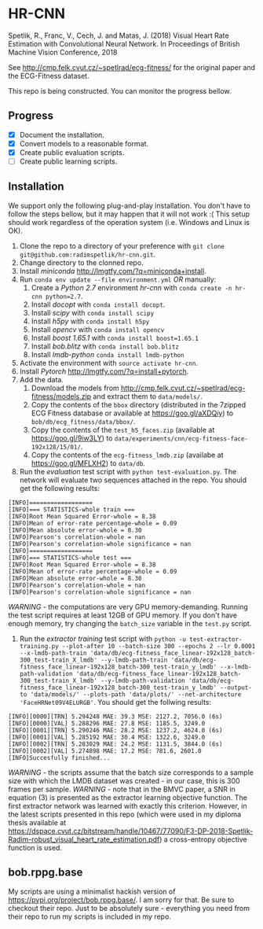 # HR-CNN
Spetlik, R., Franc, V., Cech, J. and Matas, J. (2018) Visual Heart Rate Estimation with Convolutional Neural Network. In Proceedings of British Machine Vision Conference, 2018

See http://cmp.felk.cvut.cz/~spetlrad/ecg-fitness/ for the original paper and the ECG-Fitness dataset.

This repo is being constructed. You can monitor the progress bellow.

## Progress
- [x] Document the installation.
- [x] Convert models to a reasonable format.
- [x] Create public evaluation scripts.
- [ ] Create public learning scripts.

## Installation
We support only the following plug-and-play installation. You don't have to follow the steps bellow, but it may happen that it will not work :( This setup should work regardless of the operation system (i.e. Windows and Linux is OK).
1. Clone the repo to a directory of your preference with `git clone git@github.com:radimspetlik/hr-cnn.git`.
1. Change directory to the clonned repo.
1. Install _miniconda_ http://lmgtfy.com/?q=miniconda+install.
1. Run `conda env update --file environment.yml` *OR* manually:
	1. Create a _Python 2.7_ environment _hr-cnn_ with `conda create -n hr-cnn python=2.7`.
	1. Install _docopt_ with `conda install docopt`.
	1. Install _scipy_ with `conda install scipy`
	1. Install _h5py_ with `conda install h5py`
	1. Install _opencv_ with `conda install opencv`
	1. Install _boost 1.65.1_ with `conda install boost=1.65.1`
	1. Install _bob.blitz_ with `conda install bob.blitz`
	1. Install _lmdb-python_ `conda install lmdb-python`
1. Activate the environment with `source activate hr-cnn`.
1. Install _Pytorch_ http://lmgtfy.com/?q=install+pytorch.	
1. Add the data.
	1. Download the models from http://cmp.felk.cvut.cz/~spetlrad/ecg-fitness/models.zip and extract them to `data/models/`.
	1. Copy the contents of the `bbox` directory (distributed in the 7zipped ECG Fitness database or available at https://goo.gl/aXDQiy) to `bob/db/ecg_fitness/data/bbox/`.
	1. Copy the contents of the `test_h5_faces.zip` (available at https://goo.gl/9iw3LY) to `data/experiments/cnn/ecg-fitness-face-192x128/15/01/`.
	1. Copy the contents of the `ecg-fitness_lmdb.zip` (availabe at https://goo.gl/MFLXH2) to `data/db`.
1. Run the _evaluation_ test script with `python test-evaluation.py`. The network will evaluate two sequences attached in the repo. You should get the following results:
```
[INFO]==================
[INFO]=== STATISTICS-whole train ===
[INFO]Root Mean Squared Error-whole = 8.38
[INFO]Mean of error-rate percentage-whole = 0.09
[INFO]Mean absolute error-whole = 8.30
[INFO]Pearson's correlation-whole = nan
[INFO]Pearson's correlation-whole significance = nan
[INFO]==================
[INFO]=== STATISTICS-whole test ===
[INFO]Root Mean Squared Error-whole = 8.38
[INFO]Mean of error-rate percentage-whole = 0.09
[INFO]Mean absolute error-whole = 8.30
[INFO]Pearson's correlation-whole = nan
[INFO]Pearson's correlation-whole significance = nan
```
*WARNING* - the computations are very GPU memory-demanding. Running the test script requires at least 12GB of GPU memory. If you don't have enough memory, try changing the `batch_size` variable in the `test.py` script.	
1. Run the _extractor training_ test script with `python -u test-extractor-training.py --plot-after 10 --batch-size 300 --epochs 2 --lr 0.0001 --x-lmdb-path-train 'data/db/ecg-fitness_face_linear-192x128_batch-300_test-train_X_lmdb' --y-lmdb-path-train 'data/db/ecg-fitness_face_linear-192x128_batch-300_test-train_y_lmdb' --x-lmdb-path-validation 'data/db/ecg-fitness_face_linear-192x128_batch-300_test-train_X_lmdb' --y-lmdb-path-validation 'data/db/ecg-fitness_face_linear-192x128_batch-300_test-train_y_lmdb' --output-to 'data/models/' --plots-path 'data/plots/' --net-architecture 'FaceHRNet09V4ELURGB'`. You should get the follwing results:
```
[INFO][0000][TRN] 5.294248 MAE: 39.3 MSE: 2127.2, 7056.0 (6s)
[INFO][0000][VAL] 5.288296 MAE: 27.8 MSE: 1185.5, 3249.0
[INFO][0001][TRN] 5.290246 MAE: 28.2 MSE: 1237.2, 4624.0 (6s)
[INFO][0001][VAL] 5.285192 MAE: 30.4 MSE: 1322.6, 3249.0
[INFO][0002][TRN] 5.283029 MAE: 24.2 MSE: 1131.5, 3844.0 (6s)
[INFO][0002][VAL] 5.274898 MAE: 17.2 MSE: 781.6, 2601.0
[INFO]Succesfully finished...
```
*WARNING* - the scripts assume that the batch size corresponds to a sample size with which the LMDB dataset was created - in our case, this is 300 frames per sample.
*WARNING* - note that in the BMVC paper, a SNR in equation (3) is presented as the extractor learning objective function. The first extractor network was learned with exactly this criterion. However, in the latest scripts presented in this repo (which were used in my diploma thesis available at https://dspace.cvut.cz/bitstream/handle/10467/77090/F3-DP-2018-Spetlik-Radim-robust_visual_heart_rate_estimation.pdf) a cross-entropy objective function is used.

## bob.rppg.base

My scripts are using a minimalist hackish version of https://pypi.org/project/bob.rppg.base/. I am sorry for that. Be sure to checkout their repo. Just to be absolutely sure - everything you need from their repo to run my scripts is included in my repo.